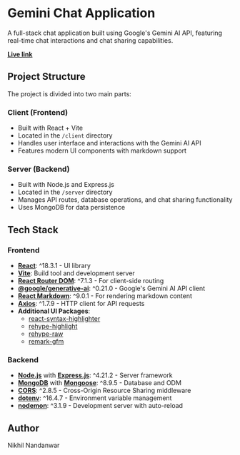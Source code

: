 # Gemini Chat Application

A full-stack chat application built using Google's Gemini AI API, featuring real-time chat interactions and chat sharing capabilities.

**[Live link](https://ai-by-gemini.netlify.app/)**

## Project Structure

The project is divided into two main parts:

### Client (Frontend)
- Built with React + Vite
- Located in the `/client` directory
- Handles user interface and interactions with the Gemini AI API
- Features modern UI components with markdown support

### Server (Backend)
- Built with Node.js and Express.js
- Located in the `/server` directory
- Manages API routes, database operations, and chat sharing functionality
- Uses MongoDB for data persistence

## Tech Stack

### Frontend
- **[React](https://react.dev/)**: ^18.3.1 - UI library
- **[Vite](https://vitejs.dev/)**: Build tool and development server
- **[React Router DOM](https://reactrouter.com/)**: ^7.1.3 - For client-side routing
- **[@google/generative-ai](https://ai.google.dev/docs)**: ^0.21.0 - Google's Gemini AI API client
- **[React Markdown](https://github.com/remarkjs/react-markdown)**: ^9.0.1 - For rendering markdown content
- **[Axios](https://axios-http.com/)**: ^1.7.9 - HTTP client for API requests
- **Additional UI Packages**:
  - [react-syntax-highlighter](https://github.com/react-syntax-highlighter/react-syntax-highlighter)
  - [rehype-highlight](https://github.com/rehypejs/rehype-highlight)
  - [rehype-raw](https://github.com/rehypejs/rehype-raw)
  - [remark-gfm](https://github.com/remarkjs/remark-gfm)

### Backend
- **[Node.js](https://nodejs.org/)** with **[Express.js](https://expressjs.com/)**: ^4.21.2 - Server framework
- **[MongoDB](https://www.mongodb.com/)** with **[Mongoose](https://mongoosejs.com/)**: ^8.9.5 - Database and ODM
- **[CORS](https://github.com/expressjs/cors)**: ^2.8.5 - Cross-Origin Resource Sharing middleware
- **[dotenv](https://github.com/motdotla/dotenv)**: ^16.4.7 - Environment variable management
- **[nodemon](https://nodemon.io/)**: ^3.1.9 - Development server with auto-reload


## Author
Nikhil Nandanwar
